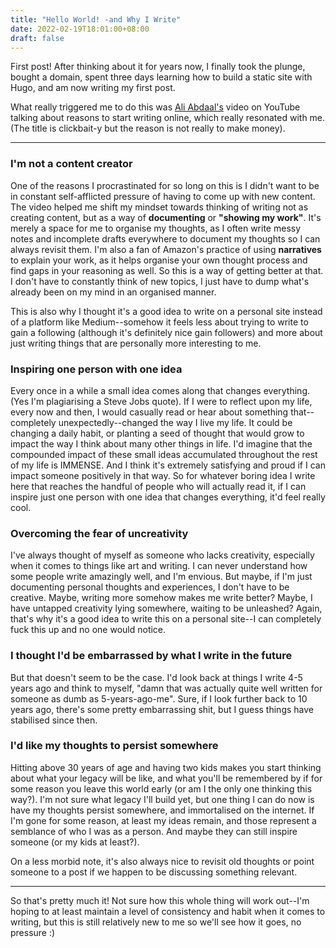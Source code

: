 ```yaml
---
title: "Hello World! -and Why I Write"
date: 2022-02-19T18:01:00+08:00
draft: false
---
```


First post! After thinking about it for years now, I finally took the plunge, bought a domain, spent three days learning how to build a static site with Hugo, and am now writing my first post.

What really triggered me to do this was [Ali Abdaal's](https://youtu.be/vyVpRiqOvt4) video on YouTube talking about reasons to start writing online, which really resonated with me. (The title is clickbait-y but the reason is not really to make money). 

---

### I'm not a content creator
One of the reasons I procrastinated for so long on this is I didn't want to be in constant self-afflicted pressure of having to come up with new content. The video helped me shift my mindset towards thinking of writing not as creating content, but as a way of **documenting** or **"showing my work"**. It's merely a space for me to organise my thoughts, as I often write messy notes and incomplete drafts everywhere to document my thoughts so I can always revisit them. I'm also a fan of Amazon's practice of using **narratives** to explain your work, as it helps organise your own thought process and find gaps in your reasoning as well. So this is a way of getting better at that. I don't have to constantly think of new topics, I just have to dump what's already been on my mind in an organised manner.

This is also why I thought it's a good idea to write on a personal site instead of a platform like Medium--somehow it feels less about trying to write to gain a following (although it's definitely nice gain followers) and more about just writing things that are personally more interesting to me.

### Inspiring one person with one idea
Every once in a while a small idea comes along that changes everything. (Yes I'm plagiarising a Steve Jobs quote). If I were to reflect upon my life, every now and then, I would casually read or hear about something that--completely unexpectedly--changed the way I live my life. It could be changing a daily habit, or planting a seed of thought that would grow to impact the way I think about many other things in life. I'd imagine that the compounded impact of these small ideas accumulated throughout the rest of my life is IMMENSE. And I think it's extremely satisfying and proud if I can impact someone positively in that way. So for whatever boring idea I write here that reaches the handful of people who will actually read it, if I can inspire just one person with one idea that changes everything, it'd feel really cool.

### Overcoming the fear of uncreativity
I've always thought of myself as someone who lacks creativity, especially when it comes to things like art and writing. I can never understand how some people write amazingly well, and I'm envious. But maybe, if I'm just documenting personal thoughts and experiences, I don't have to be creative. Maybe, writing more somehow makes me write better? Maybe, I have untapped creativity lying somewhere, waiting to be unleashed? Again, that's why it's a good idea to write this on a personal site--I can completely fuck this up and no one would notice.

### I thought I'd be embarrassed by what I write in the future
But that doesn't seem to be the case. I'd look back at things I write 4-5 years ago and think to myself, "damn that was actually quite well written for someone as dumb as 5-years-ago-me". Sure, if I look further back to 10 years ago, there's some pretty embarrassing shit, but I guess things have stabilised since then.

### I'd like my thoughts to persist somewhere
Hitting above 30 years of age and having two kids makes you start thinking about what your legacy will be like, and what you'll be remembered by if for some reason you leave this world early (or am I the only one thinking this way?). I'm not sure what legacy I'll build yet, but one thing I can do now is have my thoughts persist somewhere, and immortalised on the internet. If I'm gone for some reason, at least my ideas remain, and those represent a semblance of who I was as a person. And maybe they can still inspire someone (or my kids at least?). 

On a less morbid note, it's also always nice to revisit old thoughts or point someone to a post if we happen to be discussing something relevant.

---

So that's pretty much it! Not sure how this whole thing will work out--I'm hoping to at least maintain a level of consistency and habit when it comes to writing, but this is still relatively new to me so we'll see how it goes, no pressure :)
